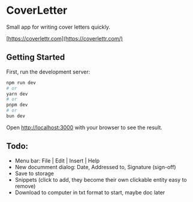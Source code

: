 # CoverLetter

Small app for writing cover letters quickly.

[https://coverlettr.com](https://coverlettr.com/)

## Getting Started

First, run the development server:

```bash
npm run dev
# or
yarn dev
# or
pnpm dev
# or
bun dev
```

Open [http://localhost:3000](http://localhost:3000) with your browser to see the result.

## Todo:
- Menu bar: File | Edit | Insert | Help
- New documment dialog: Date, Addressed to, Signature (sign-off)
- Save to storage
- Snippets (click to add, they become their own clickable entity easy to remove)
- Download to computer in txt format to start, maybe doc later